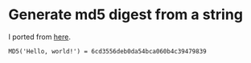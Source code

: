 # Generate md5 digest from a string

I ported from [here](https://github.com/ARMmbed/mbedtls/blob/development/programs/hash/hello.c).

```
MD5('Hello, world!') = 6cd3556deb0da54bca060b4c39479839
```
